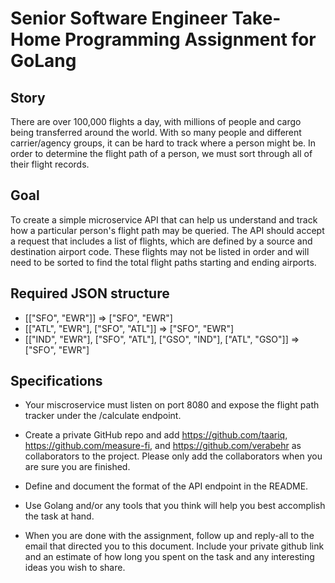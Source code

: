 # Senior Software Engineer Take-Home Programming Assignment for GoLang

## Story
There are over 100,000 flights a day, with millions of people and cargo being transferred around the world. 
With so many people and different carrier/agency groups, it can be hard to track where a person might be. In order 
to determine the flight path of a person, we must sort through all of their flight records.

## Goal
To create a simple microservice API that can help us understand and track how a particular person's flight 
path may be queried. The API should accept a request that includes a list of flights, which are defined by a source 
and destination airport code. These flights may not be listed in order and will need to be sorted to find the total 
flight paths starting and ending airports.

## Required JSON structure
- [["SFO", "EWR"]]                                                 => ["SFO", "EWR"]
- [["ATL", "EWR"], ["SFO", "ATL"]]                                 => ["SFO", "EWR"]
- [["IND", "EWR"], ["SFO", "ATL"], ["GSO", "IND"], ["ATL", "GSO"]] => ["SFO", "EWR"]

## Specifications 
- Your miscroservice must listen on port 8080 and expose the flight path tracker under the /calculate endpoint.

- Create a private GitHub repo and add https://github.com/taariq, https://github.com/measure-fi, and 
https://github.com/verabehr as collaborators to the project. Please only add the collaborators when you are sure you 
are finished.

- Define and document the format of the API endpoint in the README.

- Use Golang and/or any tools that you think will help you best accomplish the task at hand.

- When you are done with the assignment, follow up and reply-all to the email that directed 
you to this document. Include your private github link and an estimate of how long you spent on the task 
and any interesting ideas you wish to share.
